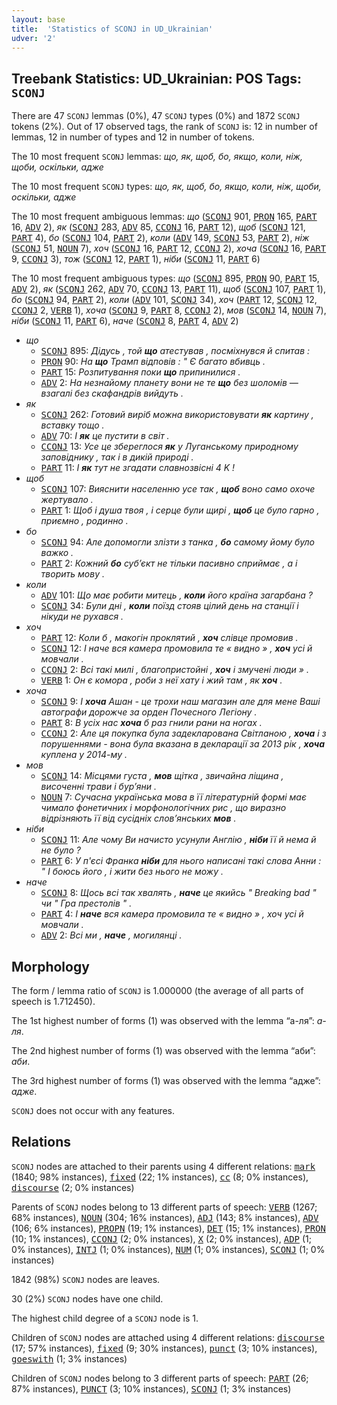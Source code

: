 ```yaml
---
layout: base
title:  'Statistics of SCONJ in UD_Ukrainian'
udver: '2'
---
```


## Treebank Statistics: UD_Ukrainian: POS Tags: `SCONJ`

There are 47 `SCONJ` lemmas (0%), 47 `SCONJ` types (0%) and 1872 `SCONJ` tokens (2%).
Out of 17 observed tags, the rank of `SCONJ` is: 12 in number of lemmas, 12 in number of types and 12 in number of tokens.

The 10 most frequent `SCONJ` lemmas: <em>що, як, щоб, бо, якщо, коли, ніж, щоби, оскільки, адже</em>

The 10 most frequent `SCONJ` types:  <em>що, як, щоб, бо, якщо, коли, ніж, щоби, оскільки, адже</em>

The 10 most frequent ambiguous lemmas: <em>що</em> (<tt><a href="uk-pos-SCONJ.html">SCONJ</a></tt> 901, <tt><a href="uk-pos-PRON.html">PRON</a></tt> 165, <tt><a href="uk-pos-PART.html">PART</a></tt> 16, <tt><a href="uk-pos-ADV.html">ADV</a></tt> 2), <em>як</em> (<tt><a href="uk-pos-SCONJ.html">SCONJ</a></tt> 283, <tt><a href="uk-pos-ADV.html">ADV</a></tt> 85, <tt><a href="uk-pos-CCONJ.html">CCONJ</a></tt> 16, <tt><a href="uk-pos-PART.html">PART</a></tt> 12), <em>щоб</em> (<tt><a href="uk-pos-SCONJ.html">SCONJ</a></tt> 121, <tt><a href="uk-pos-PART.html">PART</a></tt> 4), <em>бо</em> (<tt><a href="uk-pos-SCONJ.html">SCONJ</a></tt> 104, <tt><a href="uk-pos-PART.html">PART</a></tt> 2), <em>коли</em> (<tt><a href="uk-pos-ADV.html">ADV</a></tt> 149, <tt><a href="uk-pos-SCONJ.html">SCONJ</a></tt> 53, <tt><a href="uk-pos-PART.html">PART</a></tt> 2), <em>ніж</em> (<tt><a href="uk-pos-SCONJ.html">SCONJ</a></tt> 51, <tt><a href="uk-pos-NOUN.html">NOUN</a></tt> 7), <em>хоч</em> (<tt><a href="uk-pos-SCONJ.html">SCONJ</a></tt> 16, <tt><a href="uk-pos-PART.html">PART</a></tt> 12, <tt><a href="uk-pos-CCONJ.html">CCONJ</a></tt> 2), <em>хоча</em> (<tt><a href="uk-pos-SCONJ.html">SCONJ</a></tt> 16, <tt><a href="uk-pos-PART.html">PART</a></tt> 9, <tt><a href="uk-pos-CCONJ.html">CCONJ</a></tt> 3), <em>тож</em> (<tt><a href="uk-pos-SCONJ.html">SCONJ</a></tt> 12, <tt><a href="uk-pos-PART.html">PART</a></tt> 1), <em>ніби</em> (<tt><a href="uk-pos-SCONJ.html">SCONJ</a></tt> 11, <tt><a href="uk-pos-PART.html">PART</a></tt> 6)

The 10 most frequent ambiguous types:  <em>що</em> (<tt><a href="uk-pos-SCONJ.html">SCONJ</a></tt> 895, <tt><a href="uk-pos-PRON.html">PRON</a></tt> 90, <tt><a href="uk-pos-PART.html">PART</a></tt> 15, <tt><a href="uk-pos-ADV.html">ADV</a></tt> 2), <em>як</em> (<tt><a href="uk-pos-SCONJ.html">SCONJ</a></tt> 262, <tt><a href="uk-pos-ADV.html">ADV</a></tt> 70, <tt><a href="uk-pos-CCONJ.html">CCONJ</a></tt> 13, <tt><a href="uk-pos-PART.html">PART</a></tt> 11), <em>щоб</em> (<tt><a href="uk-pos-SCONJ.html">SCONJ</a></tt> 107, <tt><a href="uk-pos-PART.html">PART</a></tt> 1), <em>бо</em> (<tt><a href="uk-pos-SCONJ.html">SCONJ</a></tt> 94, <tt><a href="uk-pos-PART.html">PART</a></tt> 2), <em>коли</em> (<tt><a href="uk-pos-ADV.html">ADV</a></tt> 101, <tt><a href="uk-pos-SCONJ.html">SCONJ</a></tt> 34), <em>хоч</em> (<tt><a href="uk-pos-PART.html">PART</a></tt> 12, <tt><a href="uk-pos-SCONJ.html">SCONJ</a></tt> 12, <tt><a href="uk-pos-CCONJ.html">CCONJ</a></tt> 2, <tt><a href="uk-pos-VERB.html">VERB</a></tt> 1), <em>хоча</em> (<tt><a href="uk-pos-SCONJ.html">SCONJ</a></tt> 9, <tt><a href="uk-pos-PART.html">PART</a></tt> 8, <tt><a href="uk-pos-CCONJ.html">CCONJ</a></tt> 2), <em>мов</em> (<tt><a href="uk-pos-SCONJ.html">SCONJ</a></tt> 14, <tt><a href="uk-pos-NOUN.html">NOUN</a></tt> 7), <em>ніби</em> (<tt><a href="uk-pos-SCONJ.html">SCONJ</a></tt> 11, <tt><a href="uk-pos-PART.html">PART</a></tt> 6), <em>наче</em> (<tt><a href="uk-pos-SCONJ.html">SCONJ</a></tt> 8, <tt><a href="uk-pos-PART.html">PART</a></tt> 4, <tt><a href="uk-pos-ADV.html">ADV</a></tt> 2)


* <em>що</em>
  * <tt><a href="uk-pos-SCONJ.html">SCONJ</a></tt> 895: <em>Дідусь , той <b>що</b> атестував , посміхнувся й спитав :</em>
  * <tt><a href="uk-pos-PRON.html">PRON</a></tt> 90: <em>На <b>що</b> Трамп відповів : " Є багато вбивць .</em>
  * <tt><a href="uk-pos-PART.html">PART</a></tt> 15: <em>Розпитування поки <b>що</b> припинилися .</em>
  * <tt><a href="uk-pos-ADV.html">ADV</a></tt> 2: <em>На незнайому планету вони не те <b>що</b> без шоломів — взагалі без скафандрів вийдуть .</em>
* <em>як</em>
  * <tt><a href="uk-pos-SCONJ.html">SCONJ</a></tt> 262: <em>Готовий виріб можна використовувати <b>як</b> картину , вставку тощо .</em>
  * <tt><a href="uk-pos-ADV.html">ADV</a></tt> 70: <em>І <b>як</b> це пустити в світ .</em>
  * <tt><a href="uk-pos-CCONJ.html">CCONJ</a></tt> 13: <em>Усе це збереглося <b>як</b> у Луганському природному заповіднику , так і в дикій природі .</em>
  * <tt><a href="uk-pos-PART.html">PART</a></tt> 11: <em>І <b>як</b> тут не згадати славнозвісні 4 K !</em>
* <em>щоб</em>
  * <tt><a href="uk-pos-SCONJ.html">SCONJ</a></tt> 107: <em>Вияснити населенню усе так , <b>щоб</b> воно само охоче жертувало .</em>
  * <tt><a href="uk-pos-PART.html">PART</a></tt> 1: <em>Щоб і душа твоя , і серце були щирі , <b>щоб</b> це було гарно , приємно , родинно .</em>
* <em>бо</em>
  * <tt><a href="uk-pos-SCONJ.html">SCONJ</a></tt> 94: <em>Але допомогли злізти з танка , <b>бо</b> самому йому було важко .</em>
  * <tt><a href="uk-pos-PART.html">PART</a></tt> 2: <em>Кожний <b>бо</b> суб’єкт не тільки пасивно сприймає , а і творить мову .</em>
* <em>коли</em>
  * <tt><a href="uk-pos-ADV.html">ADV</a></tt> 101: <em>Що має робити митець , <b>коли</b> його країна загарбана ?</em>
  * <tt><a href="uk-pos-SCONJ.html">SCONJ</a></tt> 34: <em>Були дні , <b>коли</b> поїзд стояв цілий день на станції і нікуди не рухався .</em>
* <em>хоч</em>
  * <tt><a href="uk-pos-PART.html">PART</a></tt> 12: <em>Коли б , макогін проклятий , <b>хоч</b> слівце промовив .</em>
  * <tt><a href="uk-pos-SCONJ.html">SCONJ</a></tt> 12: <em>І наче вся камера промовила те « видно » , <b>хоч</b> усі й мовчали .</em>
  * <tt><a href="uk-pos-CCONJ.html">CCONJ</a></tt> 2: <em>Всі такі милі , благопристойні , <b>хоч</b> і змучені люди » .</em>
  * <tt><a href="uk-pos-VERB.html">VERB</a></tt> 1: <em>Он є комора , роби з неї хату і жий там , як <b>хоч</b> .</em>
* <em>хоча</em>
  * <tt><a href="uk-pos-SCONJ.html">SCONJ</a></tt> 9: <em>І <b>хоча</b> Ашан - це трохи наш магазин але для мене Ваші автографи дорожче за орден Почесного Легіону .</em>
  * <tt><a href="uk-pos-PART.html">PART</a></tt> 8: <em>В усіх нас <b>хоча</b> б раз гнили рани на ногах .</em>
  * <tt><a href="uk-pos-CCONJ.html">CCONJ</a></tt> 2: <em>Але ця покупка була задекларована Світланою , <b>хоча</b> і з порушеннями - вона була вказана в декларації за 2013 рік , <b>хоча</b> куплена у 2014-му .</em>
* <em>мов</em>
  * <tt><a href="uk-pos-SCONJ.html">SCONJ</a></tt> 14: <em>Місцями густа , <b>мов</b> щітка , звичайна ліщина , височенні трави і бур’яни .</em>
  * <tt><a href="uk-pos-NOUN.html">NOUN</a></tt> 7: <em>Сучасна українська мова в її літературній формі має чимало фонетичних і морфонологічних рис , що виразно відрізняють її від сусідніх слов’янських <b>мов</b> .</em>
* <em>ніби</em>
  * <tt><a href="uk-pos-SCONJ.html">SCONJ</a></tt> 11: <em>Але чому Ви начисто усунули Англію , <b>ніби</b> її й нема й не було ?</em>
  * <tt><a href="uk-pos-PART.html">PART</a></tt> 6: <em>У п'єсі Франка <b>ніби</b> для нього написані такі слова Анни : " І боюсь його , і жити без нього не можу .</em>
* <em>наче</em>
  * <tt><a href="uk-pos-SCONJ.html">SCONJ</a></tt> 8: <em>Щось всі так хвалять , <b>наче</b> це якийсь " Breaking bad " чи " Гра престолів " .</em>
  * <tt><a href="uk-pos-PART.html">PART</a></tt> 4: <em>І <b>наче</b> вся камера промовила те « видно » , хоч усі й мовчали .</em>
  * <tt><a href="uk-pos-ADV.html">ADV</a></tt> 2: <em>Всі ми , <b>наче</b> , могилянці .</em>

## Morphology

The form / lemma ratio of `SCONJ` is 1.000000 (the average of all parts of speech is 1.712450).

The 1st highest number of forms (1) was observed with the lemma “а-ля”: <em>а-ля</em>.

The 2nd highest number of forms (1) was observed with the lemma “аби”: <em>аби</em>.

The 3rd highest number of forms (1) was observed with the lemma “адже”: <em>адже</em>.

`SCONJ` does not occur with any features.


## Relations

`SCONJ` nodes are attached to their parents using 4 different relations: <tt><a href="uk-dep-mark.html">mark</a></tt> (1840; 98% instances), <tt><a href="uk-dep-fixed.html">fixed</a></tt> (22; 1% instances), <tt><a href="uk-dep-cc.html">cc</a></tt> (8; 0% instances), <tt><a href="uk-dep-discourse.html">discourse</a></tt> (2; 0% instances)

Parents of `SCONJ` nodes belong to 13 different parts of speech: <tt><a href="uk-pos-VERB.html">VERB</a></tt> (1267; 68% instances), <tt><a href="uk-pos-NOUN.html">NOUN</a></tt> (304; 16% instances), <tt><a href="uk-pos-ADJ.html">ADJ</a></tt> (143; 8% instances), <tt><a href="uk-pos-ADV.html">ADV</a></tt> (106; 6% instances), <tt><a href="uk-pos-PROPN.html">PROPN</a></tt> (19; 1% instances), <tt><a href="uk-pos-DET.html">DET</a></tt> (15; 1% instances), <tt><a href="uk-pos-PRON.html">PRON</a></tt> (10; 1% instances), <tt><a href="uk-pos-CCONJ.html">CCONJ</a></tt> (2; 0% instances), <tt><a href="uk-pos-X.html">X</a></tt> (2; 0% instances), <tt><a href="uk-pos-ADP.html">ADP</a></tt> (1; 0% instances), <tt><a href="uk-pos-INTJ.html">INTJ</a></tt> (1; 0% instances), <tt><a href="uk-pos-NUM.html">NUM</a></tt> (1; 0% instances), <tt><a href="uk-pos-SCONJ.html">SCONJ</a></tt> (1; 0% instances)

1842 (98%) `SCONJ` nodes are leaves.

30 (2%) `SCONJ` nodes have one child.

The highest child degree of a `SCONJ` node is 1.

Children of `SCONJ` nodes are attached using 4 different relations: <tt><a href="uk-dep-discourse.html">discourse</a></tt> (17; 57% instances), <tt><a href="uk-dep-fixed.html">fixed</a></tt> (9; 30% instances), <tt><a href="uk-dep-punct.html">punct</a></tt> (3; 10% instances), <tt><a href="uk-dep-goeswith.html">goeswith</a></tt> (1; 3% instances)

Children of `SCONJ` nodes belong to 3 different parts of speech: <tt><a href="uk-pos-PART.html">PART</a></tt> (26; 87% instances), <tt><a href="uk-pos-PUNCT.html">PUNCT</a></tt> (3; 10% instances), <tt><a href="uk-pos-SCONJ.html">SCONJ</a></tt> (1; 3% instances)

